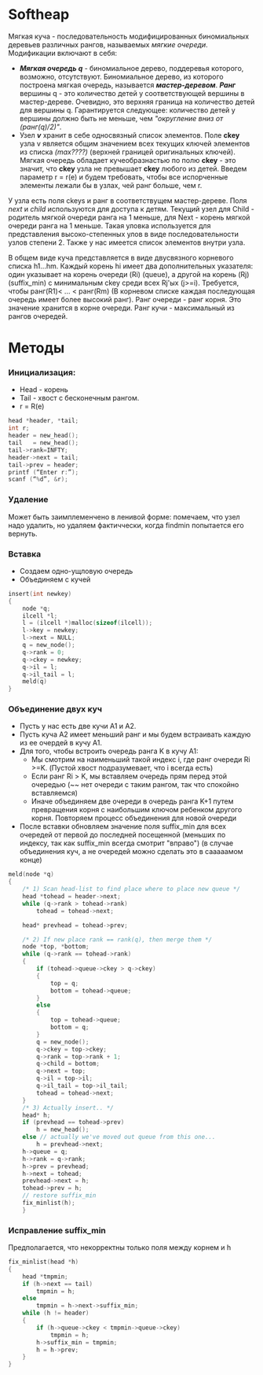 # Softheap
Мягкая куча - последовательность модифицированных биномиальных деревьев различных рангов, называемых _мягкие очереди_. Модификации включают в себя:
* ***Мягкая очередь q*** - биномиальное дерево, поддеревья которого, возможно, отсутствуют. 
Биномиальное дерево, из которого построена мягкая очередь, называется ___мастер-деревом___. 
___Ранг___ вершины q - это количество детей у соответствующей вершины в мастер-дереве. Очевидно, это верхняя граница на количество детей для вершины q. 
Гарантируется следующее: количество детей у вершины должно быть не меньше, чем _"округление вниз от (ранг(q)/2)"_.
* Узел ___v___ хранит в себе односвязный список элементов. Поле **ckey** узла v является общим значением всех текущих ключей элементов из списка _(max????)_ (верхней границей оригинальных ключей). Мягкая очередь обладает кучеобразнастью по полю **ckey** - это значит, что **ckey** узла не превышает **ckey** любого из детей. 
Введем параметр r = r(e) и будем требовать, чтобы все испорченные элементы лежали бы в узлах, чей ранг больше, чем r.

У узла есть поля ckeys и ранг в соответствущем мастер-дереве. Поля _next_ и _child_ используются для доступа к детям. Текущий узел для Child - родитель мягкой очереди ранга на 1 меньше, для Next - корень мягкой очереди ранга на 1 меньше. Такая уловка используется для представления высоко-степенных улов в виде последовательности узлов степени 2. Также у нас имеется список элементов внутри узла.

В общем виде куча представляется в виде двусвязного корневого списка h1...hm. Каждый корень hi имеет два дополнительных указателя: один указывает на корень очереди (Ri) (queue), а другой на корень (Rj) (suffix_min) с минимальным ckey среди всех Rj'ых (j>=i). Требуется, чтобы ранг(R1)< ... < ранг(Rm) (В корневом списке каждая последующая очередь имеет более высокий ранг). Ранг очереди  - ранг корня. Это значение хранится в корне очереди. Ранг кучи - максимальный из рангов очередей.

# Методы
### Инициализация:
* Head - корень 
* Tail - хвост с бесконечным рангом.
* r = R(e)

```c++
head *header, *tail; 
int r;
header = new_head(); 
tail   = new_head(); 
tail->rank=INFTY; 
header->next = tail;
tail->prev = header;
printf (“Enter r:”); 
scanf (“%d”, &r);
```

### Удаление
Может быть заимплеменчено в ленивой форме: помечаем, что узел надо удалить, но удаляем фактиччески, когда findmin попытается его вернуть.

### Вставка
* Создаем одно-ущловую очередь
* Объединяем с кучей
```c++
insert(int newkey)
{
    node *q;
    ilcell *l;
    l = (ilcell *)malloc(sizeof(ilcell));
    l->key = newkey;
    l->next = NULL;
    q = new_node();
    q->rank = 0;
    q->ckey = newkey;
    q->il = l;
    q->il_tail = l;
    meld(q)
}
```

### Объединение двух куч
* Пусть у нас есть две кучи A1 и A2. 
* Пусть куча A2 имеет меньший ранг и мы будем встраивать каждую из ее очердей в кучу A1. 
* Для того, чтобы встроить очередь ранга K в кучу A1:
    *  Мы смотрим на наименьший такой индекс i, где ранг очереди Ri >=K. (Пустой хвост подразумевает, что i всегда есть)
    *  Если ранг Ri > K, мы вставляем  очередь прям перед этой очередью (~~ нет очереди с таким рангом, так что спокойно вставляемся)
    *  Иначе объединяем две очереди в очередь ранга K+1 путем превращения корня с наибольшим ключом ребенком другого корня. Повторяем процесс объединения для новой очереди
*  После вставки обновляем значение поля suffix_min для всех очередей от первой до последней посещенной (меньших по индексу, так как suffix_min всегда смотрит "вправо") (в случае объединения куч, а не очередей можно сделать это в сааааамом конце)
```c++
meld(node *q)
{
    /* 1) Scan head-list to find place where to place new queue */
    head *tohead = header->next;
    while (q->rank > tohead->rank)
        tohead = tohead->next;

    head* prevhead = tohead->prev;

    /* 2) If new place rank == rank(q), then merge them */
    node *top, *bottom;
    while (q->rank == tohead->rank)
    {
        if (tohead->queue->ckey > q->ckey)
        {
            top = q;
            bottom = tohead->queue;
        }
        else
        {
            top = tohead->queue;
            bottom = q;
        }
        q = new_node();
        q->ckey = top->ckey;
        q->rank = top->rank + 1;
        q->child = bottom;
        q->next = top;
        q->il = top->il;
        q->il_tail = top->il_tail;
        tohead = tohead->next;
    }
    /* 3) Actually insert.. */
    head* h;
    if (prevhead == tohead->prev)
        h = new_head();
    else // actually we've moved out queue from this one...
        h = prevhead->next;
    h->queue = q;
    h->rank = q->rank;
    h->prev = prevhead;
    h->next = tohead;
    prevhead->next = h;
    tohead->prev = h;
    // restore suffix_min
    fix_minlist(h);
    }
```

### Исправление suffix_min
Предполагается, что некорректны только поля между корнем и h
```c++
fix_minlist(head *h)
{
    head *tmpmin;
    if (h->next == tail)
        tmpmin = h;
    else
        tmpmin = h->next->suffix_min;
    while (h != header)
    {
        if (h->queue->ckey < tmpmin->queue->ckey)
            tmpmin = h;
        h->suffix_min = tmpmin;
        h = h->prev;
    }
}
```
